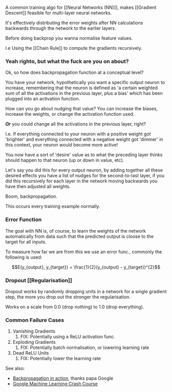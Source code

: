 A common training algo for [[Neural Networks (NN)]], makes [[Gradient Descent]] feasible for multi-layer neural networks.

It's effectively distributing the error weights after NN calculations backwards through the network to the earlier layers.

Before doing backprop you wanna normalise feature values.

I.e Using the [[Chain Rule]] to compute the gradients recursively.

### Yeah righto, but what the fuck are you on about?

Ok, so how does backpropagation function at a conceptual level?

You have your network, hypothetically you want a specific output neuron to increase, remembering that the neuron is defined as 'a certain weighted sum of all the activations in the previous layer, plus a bias' which has been plugged into an activation function.

How can you go about nudging that value? You can increase the biases, increase the weights, or change the activation function used.

***Or*** you could change all the activations in the previous layer, right?

I.e. If everything connected to your neuron with a positive weight got 'brighter' and everything connected with a negative weight got 'dimmer' in this context, your neuron would become more active!

You now have a sort of 'desire' value as to what the preceding layer thinks should happen to that neuron (up or down in value, etc).

Let's say you did this for every output neuron, by adding together all these desired effects you have a list of nudges for the second-to-last layer, if you did this recursively for each layer in the network moving backwards you have then adjusted all weights.

Boom, backpropagation.

This occurs every training example normally.

### Error Function

The goal with NN is, of course, to learn the weights of the network automatically from data such that the predicted output is cloose to the target for all inputs.

To measure how far we are from this we use an error func., commonly the following is used:

$$E(y_{output}, y_{target}) = \frac{1}{2}(y_{output} - y_{target})^{2}$$

### Dropout [[Regularisation]]

Dropout works by randomly dropping units in a network for a single gradient step, the more you drop out the stronger the regularisation.

Works on a scale from 0.0 (drop nothing) to 1.0 (drop everything).

### Common Failure Cases

1. Vanishing Gradients
	1. FIX: Potentially using a ReLU activation func.
2. Exploding Gradients
	1. FIX: Potentially batch normalisation, or lowering learning rate
3. Dead ReLU Units
	1. FIX: Potentially lower the learning rate

See also:
- [Backpropagation in action](https://developers-dot-devsite-v2-prod.appspot.com/machine-learning/crash-course/backprop-scroll), thanks papa Google
- [Google Machine Learning Crash Course](https://developers.google.com/machine-learning/crash-course/training-neural-networks/video-lecture)

